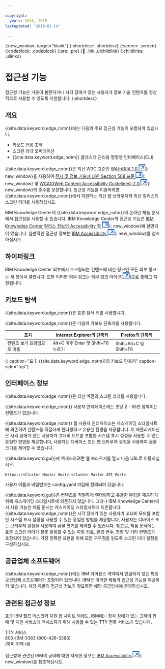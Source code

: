 ```yaml
---

copyright:
  years: 2016, 2019
lastupdated: "2019-03-14"

---
```


{:new_window: target="blank"}
{:shortdesc: .shortdesc}
{:screen: .screen}
{:codeblock: .codeblock}
{:pre: .pre}
{:child: .link .ulchildlink}
{:childlinks: .ullinks}

# 접근성 기능

접근성 기능은 거동이 불편하거나 시각 장애가 있는 사용자가 정보 기술 컨텐츠를 정상적으로 사용할 수 있도록 지원합니다.
{:shortdesc}

## 개요

{{site.data.keyword.edge_notm}}에는 다음의 주요 접근성 기능이 포함되어 있습니다.

* 키보드 전용 조작
* 스크린 리더 오퍼레이션
* {{site.data.keyword.edge_notm}} 클러스터 관리용 명령행 인터페이스(CLI)

{{site.data.keyword.edge_notm}}은 최신 W3C 표준인 [WAI-ARIA 1.0 ![외부 링크 아이콘](images/icons/launch-glyph.svg "외부 링크 아이콘")](http://www.w3.org/TR/wai-aria/){: new_window}을 사용하여 [전자 및 정보 기술에 대한 Section 508 표준 ![외부 링크 아이콘](images/icons/launch-glyph.svg "외부 링크 아이콘")](http://www.access-board.gov/guidelines-and-standards/communications-and-it/about-the-section-508-standards/section-508-standards){: new_window} 및 [WCAG(Web Content Accessibility Guidelines) 2.0 ![외부 링크 아이콘](images/icons/launch-glyph.svg "외부 링크 아이콘")](http://www.w3.org/TR/WCAG20/){: new_window}의 준수를 보장합니다. 접근성 기능을 이용하려면 {{site.data.keyword.edge_notm}}에서 지원하는 최신 웹 브라우저와 최신 릴리스의 스크린 리더를 사용하십시오.

IBM Knowledge Center의 {{site.data.keyword.edge_notm}}의 온라인 제품 문서에서 접근성을 사용할 수 있습니다. IBM Knowledge Center의 접근성 기능은 [IBM Knowledge Center 릴리스 정보의 Accessibility 절 ![외부 링크 아이콘](images/icons/launch-glyph.svg "외부 링크 아이콘")](http://www.ibm.com/support/knowledgecenter/about/releasenotes.html){: new_window}에 설명되어 있습니다. 일반적인 접근성 정보는 [IBM Accessibility ![외부 링크 아이콘](images/icons/launch-glyph.svg "외부 링크 아이콘")](http://www.ibm.com/accessibility/us/en/){: new_window}를 참조하십시오.

## 하이퍼링크

IBM Knowledge Center 외부에서 호스팅되는 컨텐츠에 대한 링크인 모든 외부 링크는 새 창에서 열립니다. 또한 이러한 외부 링크는 외부 링크 아이콘(![외부 링크 아이콘](images/icons/launch-glyph.svg "외부 링크 아이콘"))으로 플래그 지정됩니다.

## 키보드 탐색

{{site.data.keyword.edge_notm}}은 표준 탐색 키를 사용합니다.

{{site.data.keyword.edge_notm}}은 다음의 키보드 단축키를 사용합니다.

|조치|Internet Explorer의 단축키|Firefox의 단축키|
|------|------------------------------|--------------------|
|컨텐츠 보기 프레임으로 이동|Alt+C 이후 Enter 및 Shift+F6 누르기|Shift+Alt+C 및 Shift+F6|
{: caption="표 1. {{site.data.keyword.edge_notm}}의 키보드 단축키" caption-side="top"}

## 인터페이스 정보

{{site.data.keyword.edge_notm}}은 최신 버전의 스크린 리더를 사용합니다.

{{site.data.keyword.edge_notm}} 사용자 인터페이스에는 초당 2 - 55번 깜박이는 컨텐츠가 없습니다.

{{site.data.keyword.edge_notm}} 웹 사용자 인터페이스는 캐스케이딩 스타일시트에 의존하여 컨텐츠를 적절하게 렌더링하고 유용한 환경을 제공합니다. 이 애플리케이션은 시각 장애가 있는 사용자가 고대비 모드를 포함한 시스템 표시 설정을 사용할 수 있는 동일한 방법을 제공합니다, 사용자는 디바이스 또는 웹 브라우저 설정을 사용하여 글꼴 크기를 제어할 수 있습니다.

{{site.data.keyword.gui}}에 액세스하려면 웹 브라우저를 열고 다음 URL로 이동하십시오.

`https://<Cluster Master Host>:<Cluster Master API Port>`

사용자 이름과 비밀번호는 config.yaml 파일에 정의되어 있습니다.

{{site.data.keyword.gui}}은 컨텐츠를 적절하게 렌더링하고 유용한 환경을 제공하기 위해 캐스케이딩 스타일시트에 의존하지 않습니다. 그러나 IBM Knowledge Center에서 사용 가능한 제품 문서는 캐스케이딩 스타일시트에 의존합니다. {{site.data.keyword.edge_notm}}은 시각 장애가 있는 사용자가 고대비 모드를 포함한 시스템 표시 설정을 사용할 수 있는 동일한 방법을 제공합니다, 사용자는 디바이스 또는 브라우저 설정을 사용하여 글꼴 크기를 제어할 수 있습니다. 참고로, 제품 문서에는 표준 스크린 리더가 잘못 발음할 수 있는 파일 경로, 환경 변수, 명령 및 기타 컨텐츠가 포함되어 있습니다. 가장 정확한 표현을 위해 모든 구두점을 읽도록 스크린 리더 설정을 구성하십시오.


## 공급업체 소프트웨어

{{site.data.keyword.edge_notm}}에는 IBM 라이센스 계약에서 언급되지 않는 특정 공급업체 소프트웨어가 포함되어 있습니다. IBM은 이러한 제품의 접근성 기능을 제공하지 않습니다. 해당 제품의 접근성 정보가 필요하면 해당 공급업체에 문의하십시오.

## 관련된 접근성 정보

표준 IBM 헬프 데스크와 지원 웹 사이트 외에도, IBM에는 청각 장애가 있는 고객이 판매 및 지원 서비스에 액세스하기 위해 사용할 수 있는 TTY 전화 서비스가 있습니다.

TTY 서비스  
 800-IBM-3383 (800-426-3383)  
 (북미 지역 내)

접근성과 관련된 IBM의 공약에 대한 자세한 정보는 [IBM Accessibility ![외부 링크 아이콘](images/icons/launch-glyph.svg "외부 링크 아이콘")](http://www.ibm.com/able){: new_window}를 참조하십시오.
